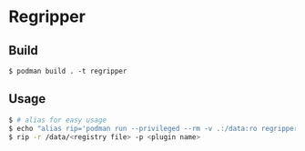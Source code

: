 # Regripper

## Build
```
$ podman build . -t regripper
```

## Usage
```bash
$ # alias for easy usage
$ echo "alias rip='podman run --privileged --rm -v .:/data:ro regripper'" >> .bashrc
$ rip -r /data/<registry file> -p <plugin name>
```

